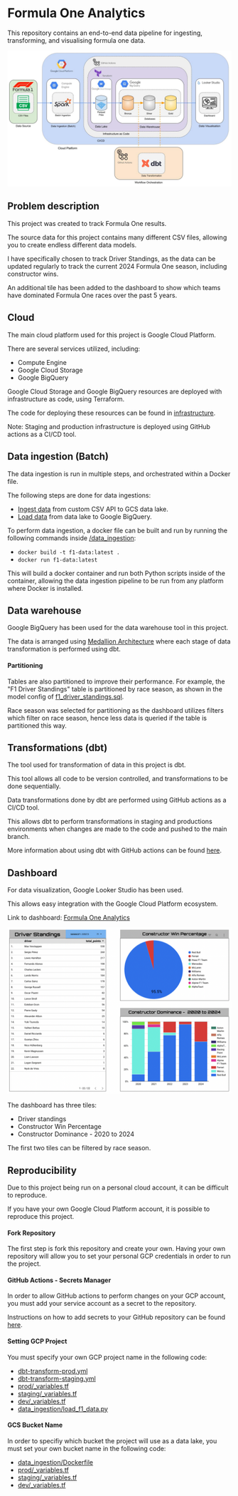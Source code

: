# Formula One Analytics
This repository contains an end-to-end data pipeline for ingesting, transforming, and visualising formula one data.

![Image](./images/f1_data_pipeline.jpg)

## Problem description
This project was created to track Formula One results.

The source data for this project contains many different CSV files, allowing you to create endless different data models.

I have specifically chosen to track Driver Standings, as the data can be updated regularly to track the current 2024 Formula One season, including constructor wins.

An additional tile has been added to the dashboard to show which teams have dominated Formula One races over the past 5 years.

## Cloud
The main cloud platform used for this project is Google Cloud Platform.

There are several services utilized, including:
- Compute Engine
- Google Cloud Storage
- Google BigQuery

Google Cloud Storage and Google BigQuery resources are deployed with infrastructure as code, using Terraform.

The code for deploying these resources can be found in [infrastructure](./infrastructure).

Note: Staging and production infrastructure is deployed using GitHub actions as a CI/CD tool.

## Data ingestion (Batch)
The data ingestion is run in multiple steps, and orchestrated within a Docker file.

The following steps are done for data ingestions:
- [Ingest data]() from custom CSV API to GCS data lake.
- [Load data]() from data lake to Google BigQuery.

To perform data ingestion, a docker file can be built and run by running the following commands inside [/data_ingestion](./data_ingestion):
- `docker build -t f1-data:latest .`
- `docker run f1-data:latest`

This will build a docker container and run both Python scripts inside of the container, allowing the data ingestion pipeline to be run from any platform where Docker is installed.

## Data warehouse
Google BigQuery has been used for the data warehouse tool in this project.

The data is arranged using [Medallion Architecture](https://www.databricks.com/glossary/medallion-architecture) where each stage of data transformation is performed using dbt.

#### Partitioning
Tables are also partitioned to improve their performance. For example, the "F1 Driver Standings" table is partitioned by race season, as shown in the model config of [f1_driver_standings.sql](./transformations/gold/models/marts/f1_driver_standings.sql).

Race season was selected for partitioning as the dashboard utilizes filters which filter on race season, hence less data is queried if the table is partitioned this way.

## Transformations (dbt)
The tool used for transformation of data in this project is dbt.

This tool allows all code to be version controlled, and transformations to be done sequentially.

Data transformations done by dbt are performed using GitHub actions as a CI/CD tool.

This allows dbt to perform transformations in staging and productions environments when changes are made to the code and pushed to the main branch.

More information about using dbt with GitHub actions can be found [here](https://dbtips.substack.com/p/run-dbt-with-github-actions).

## Dashboard
For data visualization, Google Looker Studio has been used.

This allows easy integration with the Google Cloud Platform ecosystem.

Link to dashboard: [Formula One Analytics](https://lookerstudio.google.com/reporting/47305871-638b-47f6-a6ca-7b7d293b68c5)

![Image](./images/f1_dashboard.png)

The dashboard has three tiles:
- Driver standings
- Constructor Win Percentage
- Constructor Dominance - 2020 to 2024

The first two tiles can be filtered by race season.

## Reproducibility
Due to this project being run on a personal cloud account, it can be difficult to reproduce.

If you have your own Google Cloud Platform account, it is possible to reproduce this project.

#### Fork Repository
The first step is fork this repository and create your own. Having your own repository will allow you to set your personal GCP credentials in order to run the project.

#### GitHub Actions - Secrets Manager
In order to allow GitHub actions to perform changes on your GCP account, you must add your service account as a secret to the repository.

Instructions on how to add secrets to your GitHub repository can be found [here](https://docs.github.com/en/actions/security-guides/using-secrets-in-github-actions).

#### Setting GCP Project
You must specify your own GCP project name in the following code:
- [dbt-transform-prod.yml](./.github/workflows/dbt-transform-prod.yml)
- [dbt-transform-staging.yml](./.github/workflows/dbt-transform-staging.yml)
- [prod/_variables.tf](./infrastructure/prod/_variables.tf)
- [staging/_variables.tf](./infrastructure/staging/_variables.tf)
- [dev/_variables.tf](./infrastructure/dev/_variables.tf)
- [data_ingestion/load_f1_data.py](data_ingestion/load_f1_data.py)


#### GCS Bucket Name
In order to specifiy which bucket the project will use as a data lake, you must set your own bucket name in the following code:
- [data_ingestion/Dockerfile](./data_ingestion/Dockerfile)
- [prod/_variables.tf](./infrastructure/prod/_variables.tf)
- [staging/_variables.tf](./infrastructure/staging/_variables.tf)
- [dev/_variables.tf](./infrastructure/dev/_variables.tf)

